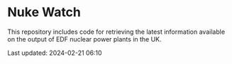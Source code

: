 # Nuke Watch

This repository includes code for retrieving the latest information available on the output of EDF nuclear power plants in the UK.

Last updated: 2024-02-21 06:10